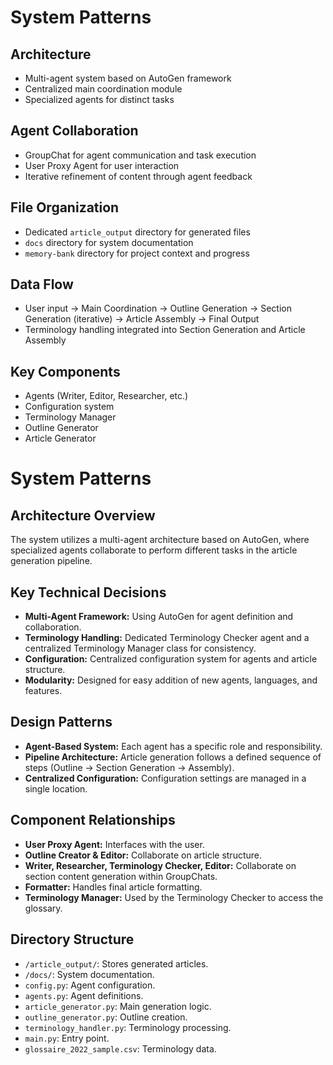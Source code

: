 # System Patterns

## Architecture
- Multi-agent system based on AutoGen framework
- Centralized main coordination module
- Specialized agents for distinct tasks

## Agent Collaboration
- GroupChat for agent communication and task execution
- User Proxy Agent for user interaction
- Iterative refinement of content through agent feedback

## File Organization
- Dedicated `article_output` directory for generated files
- `docs` directory for system documentation
- `memory-bank` directory for project context and progress

## Data Flow
- User input -> Main Coordination -> Outline Generation -> Section Generation (iterative) -> Article Assembly -> Final Output
- Terminology handling integrated into Section Generation and Article Assembly

## Key Components
- Agents (Writer, Editor, Researcher, etc.)
- Configuration system
- Terminology Manager
- Outline Generator
- Article Generator
# System Patterns

## Architecture Overview
The system utilizes a multi-agent architecture based on AutoGen, where specialized agents collaborate to perform different tasks in the article generation pipeline.

## Key Technical Decisions
- **Multi-Agent Framework:** Using AutoGen for agent definition and collaboration.
- **Terminology Handling:** Dedicated Terminology Checker agent and a centralized Terminology Manager class for consistency.
- **Configuration:** Centralized configuration system for agents and article structure.
- **Modularity:** Designed for easy addition of new agents, languages, and features.

## Design Patterns
- **Agent-Based System:** Each agent has a specific role and responsibility.
- **Pipeline Architecture:** Article generation follows a defined sequence of steps (Outline -> Section Generation -> Assembly).
- **Centralized Configuration:** Configuration settings are managed in a single location.

## Component Relationships
- **User Proxy Agent:** Interfaces with the user.
- **Outline Creator & Editor:** Collaborate on article structure.
- **Writer, Researcher, Terminology Checker, Editor:** Collaborate on section content generation within GroupChats.
- **Formatter:** Handles final article formatting.
- **Terminology Manager:** Used by the Terminology Checker to access the glossary.

## Directory Structure
- `/article_output/`: Stores generated articles.
- `/docs/`: System documentation.
- `config.py`: Agent configuration.
- `agents.py`: Agent definitions.
- `article_generator.py`: Main generation logic.
- `outline_generator.py`: Outline creation.
- `terminology_handler.py`: Terminology processing.
- `main.py`: Entry point.
- `glossaire_2022_sample.csv`: Terminology data.
